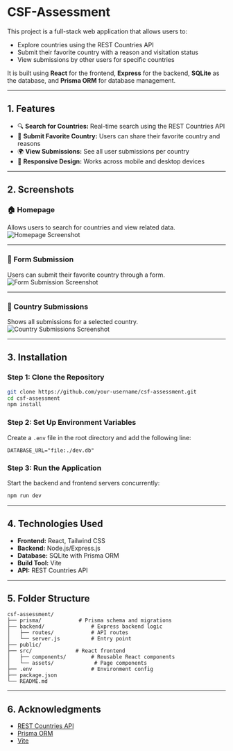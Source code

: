 # CSF-Assessment

This project is a full-stack web application that allows users to:

- Explore countries using the REST Countries API
- Submit their favorite country with a reason and visitation status
- View submissions by other users for specific countries

It is built using **React** for the frontend, **Express** for the backend, **SQLite** as the database, and **Prisma ORM** for database management.

---

## 1. Features

- 🔍 **Search for Countries:** Real-time search using the REST Countries API  
- 📝 **Submit Favorite Country:** Users can share their favorite country and reasons  
- 🌍 **View Submissions:** See all user submissions per country  
- 📱 **Responsive Design:** Works across mobile and desktop devices  

---

## 2. Screenshots

### 🏠 Homepage  
Allows users to search for countries and view related data.  
![Homepage Screenshot](https://github.com/user-attachments/assets/356c9d52-d682-4062-8452-6f5a020d89ed)

---

### 📝 Form Submission  
Users can submit their favorite country through a form.  
![Form Submission Screenshot](https://github.com/user-attachments/assets/6b8430e2-a893-4256-a7b7-ef46563aea1f)

---

### 📄 Country Submissions  
Shows all submissions for a selected country.  
![Country Submissions Screenshot](https://github.com/user-attachments/assets/53c950b4-3206-4809-bfea-d17d0cd3c2b1)

---

## 3. Installation

### Step 1: Clone the Repository

```bash
git clone https://github.com/your-username/csf-assessment.git
cd csf-assessment
npm install
```

### Step 2: Set Up Environment Variables

Create a `.env` file in the root directory and add the following line:

```env
DATABASE_URL="file:./dev.db"
```

### Step 3: Run the Application

Start the backend and frontend servers concurrently:

```bash
npm run dev
```

---

## 4. Technologies Used
- **Frontend:** React, Tailwind CSS  
- **Backend:** Node.js/Express.js
- **Database:** SQLite with Prisma ORM  
- **Build Tool:** Vite  
- **API:** REST Countries API

---

## 5. Folder Structure

```
csf-assessment/
├── prisma/            # Prisma schema and migrations
├── backend/               # Express backend logic
│   ├── routes/            # API routes
│   └── server.js          # Entry point
├── public/
├── src/              # React frontend
│   ├── components/        # Reusable React components
│   └── assets/             # Page components
├── .env                   # Environment config
├── package.json
└── README.md
```

---

## 6. Acknowledgments

- [REST Countries API](https://restcountries.com/)
- [Prisma ORM](https://www.prisma.io/)
- [Vite](https://vitejs.dev/)
